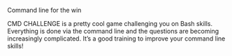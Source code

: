 Command line for the win


CMD CHALLENGE is a pretty cool game challenging you on Bash skills. Everything is done via the command line and the questions are becoming increasingly complicated. It’s a good training to improve your command line skills!
